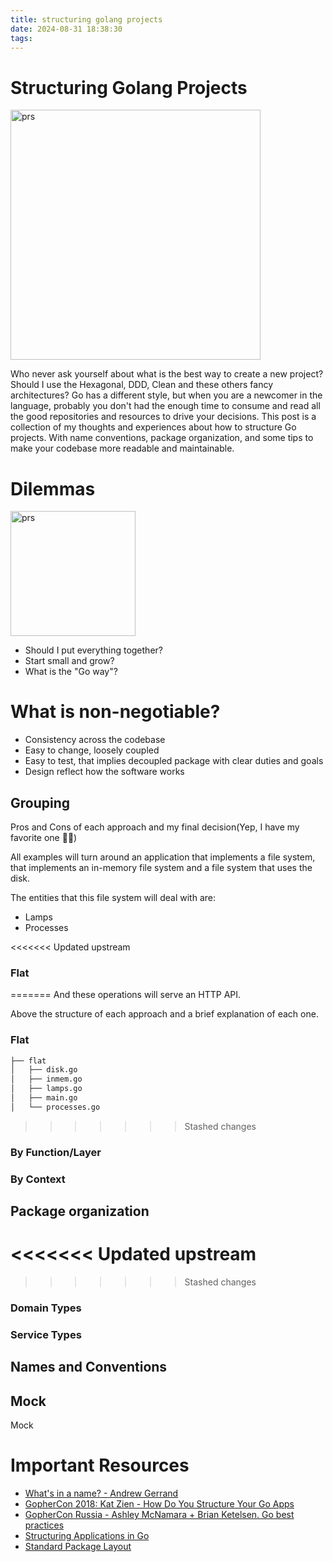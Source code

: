 ```yaml
---
title: structuring golang projects
date: 2024-08-31 18:38:30
tags:
---
```


# Structuring Golang Projects

<img src="/images/structure.png" alt="prs" style="width:400px;"/>

Who never ask yourself about what is the best way to create a new project? Should I use the Hexagonal, DDD, Clean and these others fancy architectures? Go has a different style, but when you are a newcomer in the language, probably you don't had the enough time to consume and read all the good repositories and resources to drive your decisions. This post is a collection of my thoughts and experiences about how to structure Go projects. With name conventions, package organization, and some tips to make your codebase more readable and maintainable.

# Dilemmas

<img src="/images/structure1.png" alt="prs" style="width:200px;"/>


- Should I put everything together?
- Start small and grow?
- What is the "Go way"?


# What is non-negotiable?

- Consistency across the codebase
- Easy to change, loosely coupled
- Easy to test, that implies decoupled package with clear duties and goals
- Design reflect how the software works

## Grouping

Pros and Cons of each approach and my final decision(Yep, I have my favorite one 🧙‍♂️)

All examples will turn around an application that implements a file system, that implements an in-memory file system and a file system that uses the disk.

The entities that this file system will deal with are:

- Lamps
- Processes

<<<<<<< Updated upstream
### Flat
=======
And these operations will serve an HTTP API.

Above the structure of each approach and a brief explanation of each one.

### Flat

```txt
├── flat
│   ├── disk.go
│   ├── inmem.go
│   ├── lamps.go
│   ├── main.go
│   └── processes.go
```

>>>>>>> Stashed changes
### By Function/Layer
### By Context

## Package organization
<<<<<<< Updated upstream
=======

>>>>>>> Stashed changes
### Domain Types
### Service Types

## Names and Conventions

## Mock

Mock


# Important Resources

- [What's in a name? - Andrew Gerrand](https://go.dev/talks/2014/names.slide#19)
- [GopherCon 2018: Kat Zien - How Do You Structure Your Go Apps](https://www.youtube.com/watch?v=oL6JBUk6tj0)
- [GopherCon Russia - Ashley McNamara + Brian Ketelsen. Go best practices](https://www.youtube.com/watch?v=MzTcsI6tn-0)
- [Structuring Applications in Go](https://medium.com/@benbjohnson/3b04be4ff091)
- [Standard Package Layout](https://medium.com/@benbjohnson/standard-package-layout-7cdbc8391fc1)

